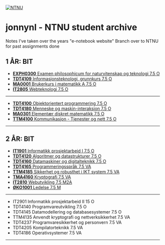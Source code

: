 [![NTNU](https://img.shields.io/badge/branch-NTNU-red?logo=stackoverflow)]()
# jonnynl - NTNU student archive
Notes I've taken over the years "e-notebook website"
Branch over to NTNU for past assignments done


1 ÅR: BIT
--------------------------------------------------------------------------------------------
- [**EXPH0300**  Examen philosophicum for naturvitenskap og teknologi    7.5    O]()
- [**TDT4109**   Informasjonsteknologi, grunnkurs    7.5    O]()
- [**MA0001**    Brukerkurs i matematikk A    7.5    O]()
- [**IT2805**    Webteknologi    7.5    O]()
--------------------------------------------------------------------------------------------
- [**TDT4100**   Objektorientert programmering    7.5    O]()
- [**TDT4180**   Menneske og maskin-interaksjon    7.5    O]()
- [**MA0301**    Elementær diskret matematikk    7.5    O]()
- [**TTM4100**   Kommunikasjon - Tjenester og nett    7.5    O]()
--------------------------------------------------------------------------------------------


2 ÅR: BIT
--------------------------------------------------------------------------------------------
- [**IT1901**    Informatikk prosjektarbeid I    7.5    O]()
- [**TDT4120**    Algoritmer og datastrukturer    7.5    O]()
- [**TDT4160**    Datamaskiner og digitalteknikk    7.5    O]()
- [**TDT4165**    Programmeringsspråk    7.5 VA]()
- [**TTM4185**   Sikkerhet og robusthet i IKT system   7.5 VA]()
- [**TMA4160**    Kryptografi    7.5 VA]()
- [**IT2810**    Webutvikling    7.5  M2A]()
- [**ØKO1001**    Ledelse     7.5    M]()
--------------------------------------------------------------------------------------------
- IT2901    Informatikk prosjektarbeid II    15    O
- TDT4140    Programvareutvikling    7.5    O
- TDT4145    Datamodellering og databasesystemer    7.5    O
- TTM4135    Anvendt kryptografi og nettverksikkerhet    7.5    VA
- TDT4237    Programvaresikkerhet og personvern    7.5    VA
- TDT4205    Kompilatorteknikk    7.5 VA
- TDT4186    Operativsystemer    7.5 VA
--------------------------------------------------------------------------------------------
